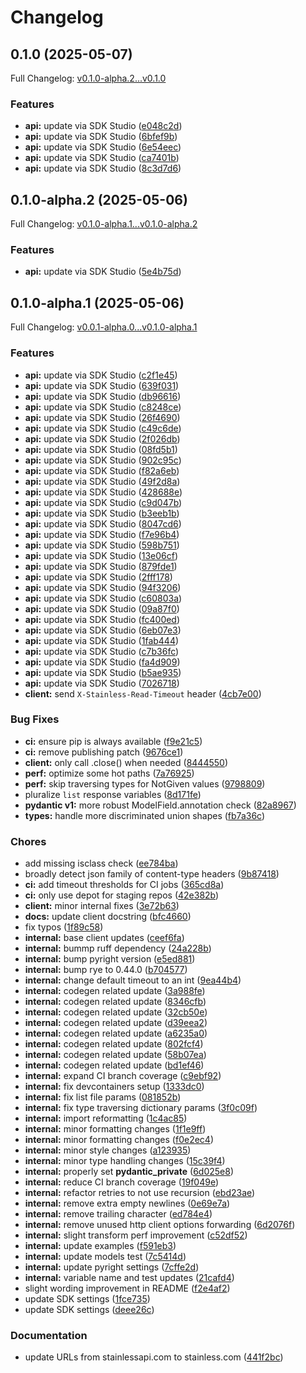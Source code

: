 # Changelog

## 0.1.0 (2025-05-07)

Full Changelog: [v0.1.0-alpha.2...v0.1.0](https://github.com/patronus-ai/patronus-api-python/compare/v0.1.0-alpha.2...v0.1.0)

### Features

* **api:** update via SDK Studio ([e048c2d](https://github.com/patronus-ai/patronus-api-python/commit/e048c2dd91616943b77d694eaf58ca3a69d8f0ec))
* **api:** update via SDK Studio ([6bfef9b](https://github.com/patronus-ai/patronus-api-python/commit/6bfef9b7d83cd2ce234ffc684ba46c4c5c876d5f))
* **api:** update via SDK Studio ([6e54eec](https://github.com/patronus-ai/patronus-api-python/commit/6e54eecb248d8563655d9c145cf50ad7c20aa183))
* **api:** update via SDK Studio ([ca7401b](https://github.com/patronus-ai/patronus-api-python/commit/ca7401b8c3e95e4135a7ecc0e8b945ea7864fba4))
* **api:** update via SDK Studio ([8c3d7d6](https://github.com/patronus-ai/patronus-api-python/commit/8c3d7d632f0490d6d7148b6ab48395ea7d4bcf9a))

## 0.1.0-alpha.2 (2025-05-06)

Full Changelog: [v0.1.0-alpha.1...v0.1.0-alpha.2](https://github.com/patronus-ai/patronus-api-python/compare/v0.1.0-alpha.1...v0.1.0-alpha.2)

### Features

* **api:** update via SDK Studio ([5e4b75d](https://github.com/patronus-ai/patronus-api-python/commit/5e4b75d185fa2018e0dcaaadd046fe4a10b93eb6))

## 0.1.0-alpha.1 (2025-05-06)

Full Changelog: [v0.0.1-alpha.0...v0.1.0-alpha.1](https://github.com/patronus-ai/patronus-api-python/compare/v0.0.1-alpha.0...v0.1.0-alpha.1)

### Features

* **api:** update via SDK Studio ([c2f1e45](https://github.com/patronus-ai/patronus-api-python/commit/c2f1e456cc4e82200819a5a07595272d2cad93f8))
* **api:** update via SDK Studio ([639f031](https://github.com/patronus-ai/patronus-api-python/commit/639f0315f7edc0d5794abde3835ab0941854340f))
* **api:** update via SDK Studio ([db96616](https://github.com/patronus-ai/patronus-api-python/commit/db96616ffbdbbeeeb5b25bf14d997044cba62625))
* **api:** update via SDK Studio ([c8248ce](https://github.com/patronus-ai/patronus-api-python/commit/c8248ce7cc166aa5510cd4feabaf0293158b1d6f))
* **api:** update via SDK Studio ([26f4690](https://github.com/patronus-ai/patronus-api-python/commit/26f4690b3b6c5662636190baaa9c9f7a6167efec))
* **api:** update via SDK Studio ([c49c6de](https://github.com/patronus-ai/patronus-api-python/commit/c49c6de9c8b084dddb37e6ae73867b82025aa42d))
* **api:** update via SDK Studio ([2f026db](https://github.com/patronus-ai/patronus-api-python/commit/2f026db744ce0b68fe96f3140501fc64f8059d41))
* **api:** update via SDK Studio ([08fd5b1](https://github.com/patronus-ai/patronus-api-python/commit/08fd5b1355cfa87ed52b6078a6ba8feeeff16d55))
* **api:** update via SDK Studio ([902c95c](https://github.com/patronus-ai/patronus-api-python/commit/902c95c55ee13338a773120fcf8652155182330d))
* **api:** update via SDK Studio ([f82a6eb](https://github.com/patronus-ai/patronus-api-python/commit/f82a6ebc9e3b0154324161ae3fd7b3efd143ef49))
* **api:** update via SDK Studio ([49f2d8a](https://github.com/patronus-ai/patronus-api-python/commit/49f2d8a0ad43e897c3c665c727d8e82da460259e))
* **api:** update via SDK Studio ([428688e](https://github.com/patronus-ai/patronus-api-python/commit/428688e1ba7f195920ad8ab8dfcd18ee1518ca12))
* **api:** update via SDK Studio ([c9d047b](https://github.com/patronus-ai/patronus-api-python/commit/c9d047bcb9ff3fc10636ca3e1fd3991f01b67429))
* **api:** update via SDK Studio ([b3eeb1b](https://github.com/patronus-ai/patronus-api-python/commit/b3eeb1b5bb528bb2350b68eb1e81f1ff6d77bd8b))
* **api:** update via SDK Studio ([8047cd6](https://github.com/patronus-ai/patronus-api-python/commit/8047cd688951fec546fec4b9219c26890939e0cf))
* **api:** update via SDK Studio ([f7e96b4](https://github.com/patronus-ai/patronus-api-python/commit/f7e96b400343782f3ca61748a021066f2c5361ce))
* **api:** update via SDK Studio ([598b751](https://github.com/patronus-ai/patronus-api-python/commit/598b751ce45f942c7d5651144f56d9892fa1fb3d))
* **api:** update via SDK Studio ([13e06cf](https://github.com/patronus-ai/patronus-api-python/commit/13e06cfab14ee960c9cfcbba1ce23969d3343ceb))
* **api:** update via SDK Studio ([879fde1](https://github.com/patronus-ai/patronus-api-python/commit/879fde16f4f301883c27e5c1c48ab0420631b8bd))
* **api:** update via SDK Studio ([2fff178](https://github.com/patronus-ai/patronus-api-python/commit/2fff1789d87b0650c377df59d001e5e3d0b55e1f))
* **api:** update via SDK Studio ([94f3206](https://github.com/patronus-ai/patronus-api-python/commit/94f320667f92038196a3c991d17d13d984e8b138))
* **api:** update via SDK Studio ([c60803a](https://github.com/patronus-ai/patronus-api-python/commit/c60803ac026fddf81ff87f5f4ee24e7d8baa10f3))
* **api:** update via SDK Studio ([09a87f0](https://github.com/patronus-ai/patronus-api-python/commit/09a87f09bdd3292015121071891cf9e47dfc5ad1))
* **api:** update via SDK Studio ([fc400ed](https://github.com/patronus-ai/patronus-api-python/commit/fc400edd62565ba98fa79f09cbdcb955853b1c71))
* **api:** update via SDK Studio ([6eb07e3](https://github.com/patronus-ai/patronus-api-python/commit/6eb07e3fce869c70debb077a14f48b485258a829))
* **api:** update via SDK Studio ([1fab444](https://github.com/patronus-ai/patronus-api-python/commit/1fab444d37d416d45b846c7727c119ef908b27dc))
* **api:** update via SDK Studio ([c7b36fc](https://github.com/patronus-ai/patronus-api-python/commit/c7b36fc2af09e33779b3405ae59771f2718e3627))
* **api:** update via SDK Studio ([fa4d909](https://github.com/patronus-ai/patronus-api-python/commit/fa4d909b61ba994ecdcc6796670610de0a4c7614))
* **api:** update via SDK Studio ([b5ae935](https://github.com/patronus-ai/patronus-api-python/commit/b5ae935fc45286b8319a22aa805ade8837061f67))
* **api:** update via SDK Studio ([7026718](https://github.com/patronus-ai/patronus-api-python/commit/70267188b0d7a71dcbef437d43fd583f410b2d44))
* **client:** send `X-Stainless-Read-Timeout` header ([4cb7e00](https://github.com/patronus-ai/patronus-api-python/commit/4cb7e0053414266ef5ad5800c2da8df4db0df934))


### Bug Fixes

* **ci:** ensure pip is always available ([f9e21c5](https://github.com/patronus-ai/patronus-api-python/commit/f9e21c52f8f4fec6f82a8da11d8dbc5f08abd241))
* **ci:** remove publishing patch ([9676ce1](https://github.com/patronus-ai/patronus-api-python/commit/9676ce1dc45a35d0545ab3d79a73eec285baa72e))
* **client:** only call .close() when needed ([8444550](https://github.com/patronus-ai/patronus-api-python/commit/8444550aa4e6e57afc86e89498807b01629ea78a))
* **perf:** optimize some hot paths ([7a76925](https://github.com/patronus-ai/patronus-api-python/commit/7a769259c215fa14d583bfaae772a17d53d91909))
* **perf:** skip traversing types for NotGiven values ([9798809](https://github.com/patronus-ai/patronus-api-python/commit/9798809a6c5432feba72a8d64270cb32f6e1a369))
* pluralize `list` response variables ([8d171fe](https://github.com/patronus-ai/patronus-api-python/commit/8d171febe58b58f4223c8bae0a5d68cae9bc1030))
* **pydantic v1:** more robust ModelField.annotation check ([82a8967](https://github.com/patronus-ai/patronus-api-python/commit/82a89677299385a95812ad2ea2e6fe5cc9e76dd9))
* **types:** handle more discriminated union shapes ([fb7a36c](https://github.com/patronus-ai/patronus-api-python/commit/fb7a36c365ddc81936e254a534afd6667f9ca536))


### Chores

* add missing isclass check ([ee784ba](https://github.com/patronus-ai/patronus-api-python/commit/ee784bad1a6153bfc73da25d561af08c1f4ff3e6))
* broadly detect json family of content-type headers ([9b87418](https://github.com/patronus-ai/patronus-api-python/commit/9b8741877be4ae893761e684038617fec952c0f4))
* **ci:** add timeout thresholds for CI jobs ([365cd8a](https://github.com/patronus-ai/patronus-api-python/commit/365cd8af6c7a49ce1c33ae406e02a75e0c75ffd0))
* **ci:** only use depot for staging repos ([42e382b](https://github.com/patronus-ai/patronus-api-python/commit/42e382bece034836f1c8b5597e8b131f410ca35c))
* **client:** minor internal fixes ([3e72b63](https://github.com/patronus-ai/patronus-api-python/commit/3e72b63e23cac5ad4efd7131c3da4bcfdad3be90))
* **docs:** update client docstring ([bfc4660](https://github.com/patronus-ai/patronus-api-python/commit/bfc466092a2bc96ff92e7fe4822e2dc078617d7d))
* fix typos ([1f89c58](https://github.com/patronus-ai/patronus-api-python/commit/1f89c58c25367e7134d1ad5c21cb0c455da3840c))
* **internal:** base client updates ([ceef6fa](https://github.com/patronus-ai/patronus-api-python/commit/ceef6fa57ccbb5e6181efc3b606d5bdbc25fab05))
* **internal:** bummp ruff dependency ([24a228b](https://github.com/patronus-ai/patronus-api-python/commit/24a228bbfe02e251816d6b46d7420a6ac0f0a2ce))
* **internal:** bump pyright version ([e5ed881](https://github.com/patronus-ai/patronus-api-python/commit/e5ed8813cb58d39c6894a077444e0a1b333e163d))
* **internal:** bump rye to 0.44.0 ([b704577](https://github.com/patronus-ai/patronus-api-python/commit/b704577ff3113532a569c3529e0d52cd674fdb24))
* **internal:** change default timeout to an int ([9ea44b4](https://github.com/patronus-ai/patronus-api-python/commit/9ea44b48c63aea46f1e9c6e1afd11a80ab072a2b))
* **internal:** codegen related update ([3a988fe](https://github.com/patronus-ai/patronus-api-python/commit/3a988fee7759a084db83db6239cf68616a481d46))
* **internal:** codegen related update ([8346cfb](https://github.com/patronus-ai/patronus-api-python/commit/8346cfb63d52478726c4c867a2102dba7311f0ae))
* **internal:** codegen related update ([32cb50e](https://github.com/patronus-ai/patronus-api-python/commit/32cb50e858c446aea36805c7cbee3bd7176d3e34))
* **internal:** codegen related update ([d39eea2](https://github.com/patronus-ai/patronus-api-python/commit/d39eea20a8fd57c6b8704f471a23a1ce082ed0dd))
* **internal:** codegen related update ([a6235a0](https://github.com/patronus-ai/patronus-api-python/commit/a6235a094dd128d1584c6724e777b10f2194e1ca))
* **internal:** codegen related update ([802fcf4](https://github.com/patronus-ai/patronus-api-python/commit/802fcf47ea4246f52e346fbca10c9d43ed9ae140))
* **internal:** codegen related update ([58b07ea](https://github.com/patronus-ai/patronus-api-python/commit/58b07ea3420d009516ed10a81412ba0596da6799))
* **internal:** codegen related update ([bd1ef46](https://github.com/patronus-ai/patronus-api-python/commit/bd1ef461472fdd6b66be5baacd2dbbdd4377294e))
* **internal:** expand CI branch coverage ([c9ebf92](https://github.com/patronus-ai/patronus-api-python/commit/c9ebf9245bd4df4b38b1b0419c27e5cf5835bc9d))
* **internal:** fix devcontainers setup ([1333dc0](https://github.com/patronus-ai/patronus-api-python/commit/1333dc07650bf338bb44f20c107c042493cd26c0))
* **internal:** fix list file params ([081852b](https://github.com/patronus-ai/patronus-api-python/commit/081852b3b544c54fa9b121a9d1e539f4bd26a866))
* **internal:** fix type traversing dictionary params ([3f0c09f](https://github.com/patronus-ai/patronus-api-python/commit/3f0c09f132532b6caccd760e99b042f87231e763))
* **internal:** import reformatting ([1c4ac85](https://github.com/patronus-ai/patronus-api-python/commit/1c4ac8578baca51ed7a4b828d9fc9fd35bbc45a4))
* **internal:** minor formatting changes ([1f1e9ff](https://github.com/patronus-ai/patronus-api-python/commit/1f1e9ff07076a42be6ee70a86a9e9932796c453b))
* **internal:** minor formatting changes ([f0e2ec4](https://github.com/patronus-ai/patronus-api-python/commit/f0e2ec4ded883c61498fc429f796ee066ddb957b))
* **internal:** minor style changes ([a123935](https://github.com/patronus-ai/patronus-api-python/commit/a123935989e2eabb67bb7372ec1b3ddbd7880fd5))
* **internal:** minor type handling changes ([15c39f4](https://github.com/patronus-ai/patronus-api-python/commit/15c39f45cb861cb2caccbaf1f5961a507726af1b))
* **internal:** properly set __pydantic_private__ ([6d025e8](https://github.com/patronus-ai/patronus-api-python/commit/6d025e840f8ee2efa0303a2a84e0ece6772ac9b3))
* **internal:** reduce CI branch coverage ([19f049e](https://github.com/patronus-ai/patronus-api-python/commit/19f049ed75f48b98dc5858d4909566f13ba3c591))
* **internal:** refactor retries to not use recursion ([ebd23ae](https://github.com/patronus-ai/patronus-api-python/commit/ebd23aeee97e0df87f320a18b0ac3bbccfc6f7ce))
* **internal:** remove extra empty newlines ([0e69e7a](https://github.com/patronus-ai/patronus-api-python/commit/0e69e7a32da80483e840b3f390d2c8a3d8324cfa))
* **internal:** remove trailing character ([ed784e4](https://github.com/patronus-ai/patronus-api-python/commit/ed784e4821c90279171b73563dbbe15fff86f5f0))
* **internal:** remove unused http client options forwarding ([6d2076f](https://github.com/patronus-ai/patronus-api-python/commit/6d2076fa8e72ecbcf147217697f0c29e5042d0bb))
* **internal:** slight transform perf improvement ([c52df52](https://github.com/patronus-ai/patronus-api-python/commit/c52df526a3c12a33442299e2f7b59e085e8fe27b))
* **internal:** update examples ([f591eb3](https://github.com/patronus-ai/patronus-api-python/commit/f591eb320fbd21604a957bad1a0851db3eab11e4))
* **internal:** update models test ([7c5414d](https://github.com/patronus-ai/patronus-api-python/commit/7c5414d7d298a98849143b9d43069da193684e0b))
* **internal:** update pyright settings ([7cffe2d](https://github.com/patronus-ai/patronus-api-python/commit/7cffe2d7d65afb32fb1ad7aff8b7ed1762430544))
* **internal:** variable name and test updates ([21cafd4](https://github.com/patronus-ai/patronus-api-python/commit/21cafd40c373bfc843a3e0a353b5c664ae01d048))
* slight wording improvement in README ([f2e4af2](https://github.com/patronus-ai/patronus-api-python/commit/f2e4af2798514b030b35edababe2488d6613802f))
* update SDK settings ([1fce735](https://github.com/patronus-ai/patronus-api-python/commit/1fce73538032e5767909728f40d9c1c39547c41e))
* update SDK settings ([deee26c](https://github.com/patronus-ai/patronus-api-python/commit/deee26cc10009419ff2a5c874b160f6677d3c43c))


### Documentation

* update URLs from stainlessapi.com to stainless.com ([441f2bc](https://github.com/patronus-ai/patronus-api-python/commit/441f2bc27be51abcabd839f034ad7e60d0cf1611))
